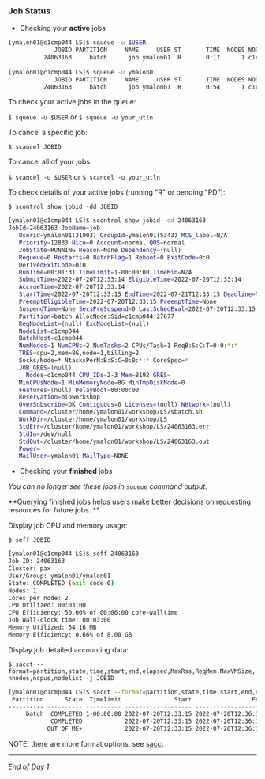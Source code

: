 ### Job Status

- Checking your **active** jobs

```bash
[ymalon01@c1cmp044 LS]$ squeue -u $USER
             JOBID PARTITION     NAME     USER ST       TIME  NODES NODELIST(REASON) 
          24063163     batch      job ymalon01  R       0:17      1 c1cmp044 
            
[ymalon01@c1cmp044 LS]$ squeue -u ymalon01
             JOBID PARTITION     NAME     USER ST       TIME  NODES NODELIST(REASON) 
          24063163     batch      job ymalon01  R       0:54      1 c1cmp044 
```

To check your active jobs in the queue:

`$ squeue -u $USER` or `$ squeue -u your_utln`

To cancel a specific job:

`$ scancel JOBID`

To cancel all of your jobs:

`$ scancel -u $USER` or `$ scancel -u your_utln`

To check details of your active jobs (running "R" or pending "PD"):

`$ scontrol show jobid -dd JOBID`

```bash
[ymalon01@c1cmp044 LS]$ scontrol show jobid -dd 24063163
JobId=24063163 JobName=job
   UserId=ymalon01(31003) GroupId=ymalon01(5343) MCS_label=N/A
   Priority=12833 Nice=0 Account=normal QOS=normal
   JobState=RUNNING Reason=None Dependency=(null)
   Requeue=0 Restarts=0 BatchFlag=1 Reboot=0 ExitCode=0:0
   DerivedExitCode=0:0
   RunTime=00:01:31 TimeLimit=1-00:00:00 TimeMin=N/A
   SubmitTime=2022-07-20T12:33:14 EligibleTime=2022-07-20T12:33:14
   AccrueTime=2022-07-20T12:33:14
   StartTime=2022-07-20T12:33:15 EndTime=2022-07-21T12:33:15 Deadline=N/A
   PreemptEligibleTime=2022-07-20T12:33:15 PreemptTime=None
   SuspendTime=None SecsPreSuspend=0 LastSchedEval=2022-07-20T12:33:15
   Partition=batch AllocNode:Sid=c1cmp044:27677
   ReqNodeList=(null) ExcNodeList=(null)
   NodeList=c1cmp044
   BatchHost=c1cmp044
   NumNodes=1 NumCPUs=2 NumTasks=2 CPUs/Task=1 ReqB:S:C:T=0:0:*:*
   TRES=cpu=2,mem=8G,node=1,billing=2
   Socks/Node=* NtasksPerN:B:S:C=0:0:*:* CoreSpec=*
   JOB_GRES=(null)
     Nodes=c1cmp044 CPU_IDs=2-3 Mem=8192 GRES=
   MinCPUsNode=1 MinMemoryNode=8G MinTmpDiskNode=0
   Features=(null) DelayBoot=00:00:00
   Reservation=bioworkshop
   OverSubscribe=OK Contiguous=0 Licenses=(null) Network=(null)
   Command=/cluster/home/ymalon01/workshop/LS/sbatch.sh
   WorkDir=/cluster/home/ymalon01/workshop/LS
   StdErr=/cluster/home/ymalon01/workshop/LS/24063163.err
   StdIn=/dev/null
   StdOut=/cluster/home/ymalon01/workshop/LS/24063163.out
   Power=
   MailUser=ymalon01 MailType=NONE
```

- Checking your **finished** jobs

*You can no longer see these jobs in `squeue` command output.*

**Querying finished jobs helps users make better decisions on requesting resources for future jobs. **

Display job CPU and memory usage:

`$ seff JOBID`

```bash
[ymalon01@c1cmp044 LS]$ seff 24063163
Job ID: 24063163
Cluster: pax
User/Group: ymalon01/ymalon01
State: COMPLETED (exit code 0)
Nodes: 1
Cores per node: 2
CPU Utilized: 00:03:00
CPU Efficiency: 50.00% of 00:06:00 core-walltime
Job Wall-clock time: 00:03:00
Memory Utilized: 54.16 MB
Memory Efficiency: 0.66% of 8.00 GB

```

Display job detailed accounting data:

`$ sacct --format=partition,state,time,start,end,elapsed,MaxRss,ReqMem,MaxVMSize,nnodes,ncpus,nodelist -j JOBID`

```bash
[ymalon01@c1cmp044 LS]$ sacct --format=partition,state,time,start,end,elapsed,MaxRss,ReqMem,MaxVMSize,nnodes,ncpus,nodelist -j 24063163
 Partition      State  Timelimit               Start                 End    Elapsed     MaxRSS     ReqMem  MaxVMSize   NNodes      NCPUS        NodeList 
---------- ---------- ---------- ------------------- ------------------- ---------- ---------- ---------- ---------- -------- ---------- --------------- 
     batch  COMPLETED 1-00:00:00 2022-07-20T12:33:15 2022-07-20T12:36:15   00:03:00                   8Gn                   1          2        c1cmp044 
            COMPLETED            2022-07-20T12:33:15 2022-07-20T12:36:15   00:03:00     55464K        8Gn    198364K        1          2        c1cmp044 
           OUT_OF_ME+            2022-07-20T12:33:15 2022-07-20T12:36:15   00:03:00          0        8Gn    108052K        1          2        c1cmp044 
```

NOTE: there are more format options, see [sacct](https://slurm.schedmd.com/sacct.html)

---

*End of Day 1*


